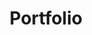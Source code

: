 ---
title:       Portfolio
description: Portfolio
permalink:   /portfolio
layout:      default
sections:    [list-all]
card:        card-4
---